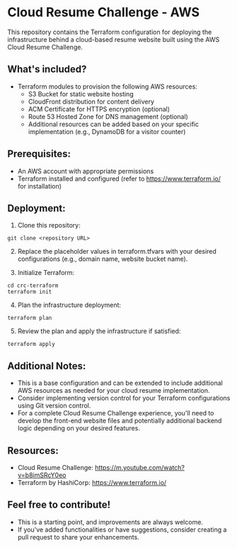 # Cloud Resume Challenge - AWS 
This repository contains the Terraform configuration for deploying the
infrastructure behind a cloud-based resume website built using the AWS
Cloud Resume Challenge.

## What's included?

* Terraform modules to provision the following AWS resources: 
    - S3 Bucket for static website hosting 
    - CloudFront distribution for content delivery
    - ACM Certificate for HTTPS encryption (optional) 
    - Route 53 Hosted Zone for DNS management (optional)
    - Additional resources can be added based on your specific implementation (e.g., DynamoDB for a visitor counter)

## Prerequisites:

* An AWS account with appropriate permissions
* Terraform installed and configured (refer to https://www.terraform.io/ for installation)

## Deployment:

1. Clone this repository:
```
git clone <repository URL>
```
2. Replace the placeholder values in terraform.tfvars with your desired configurations (e.g., domain name, website bucket name).

3. Initialize Terraform:
```
cd crc-terraform
terraform init
```
4. Plan the infrastructure deployment: 
```
terraform plan
```
5. Review the plan and apply the infrastructure if satisfied:
```
terraform apply 
```
## Additional Notes:

* This is a base configuration and can be extended to include additional AWS resources as needed for your cloud resume implementation.
* Consider implementing version control for your Terraform configurations using Git version control.
* For a complete Cloud Resume Challenge experience, you'll need to develop the front-end website files and potentially additional backend logic depending on your desired features. 

## Resources:

* Cloud Resume Challenge: https://m.youtube.com/watch?v=b8imSRcY0eo
* Terraform by HashiCorp: https://www.terraform.io/

## Feel free to contribute!

* This is a starting point, and improvements are always welcome.
* If you've added functionalities or have suggestions, consider creating a pull
request to share your enhancements.
